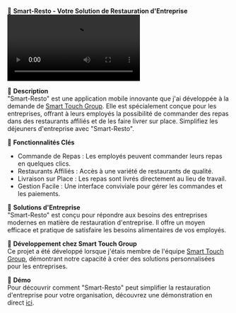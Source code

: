 📱 **Smart-Resto - Votre Solution de Restauration d'Entreprise**  
![Aperçu](lien-vers-la-vidéo-de-présentation.mov)

📁 **Description**  
"Smart-Resto" est une application mobile innovante que j'ai développée à la demande de [Smart Touch Group](https://www.smt-group.net/). Elle est spécialement conçue pour les entreprises, offrant à leurs employés la possibilité de commander des repas dans des restaurants affiliés et de les faire livrer sur place. Simplifiez les déjeuners d'entreprise avec "Smart-Resto".

🍔 **Fonctionnalités Clés**  
- Commande de Repas : Les employés peuvent commander leurs repas en quelques clics.
- Restaurants Affiliés : Accès à une variété de restaurants de qualité.
- Livraison sur Place : Les repas sont livrés directement au lieu de travail.
- Gestion Facile : Une interface conviviale pour gérer les commandes et les paiements.

🏢 **Solutions d'Entreprise**  
"Smart-Resto" est conçu pour répondre aux besoins des entreprises modernes en matière de restauration d'entreprise. Il offre un moyen efficace et pratique de satisfaire les besoins alimentaires de vos employés.

💼 **Développement chez Smart Touch Group**  
Ce projet a été développé lorsque j'étais membre de l'équipe [Smart Touch Group](https://www.smt-group.net/), démontrant notre capacité à créer des solutions personnalisées pour les entreprises.

🎁 **Démo**  
Pour découvrir comment "Smart-Resto" peut simplifier la restauration d'entreprise pour votre organisation, découvrez une démonstration en direct [ici](lien-vers-la-démo-en-ligne).
